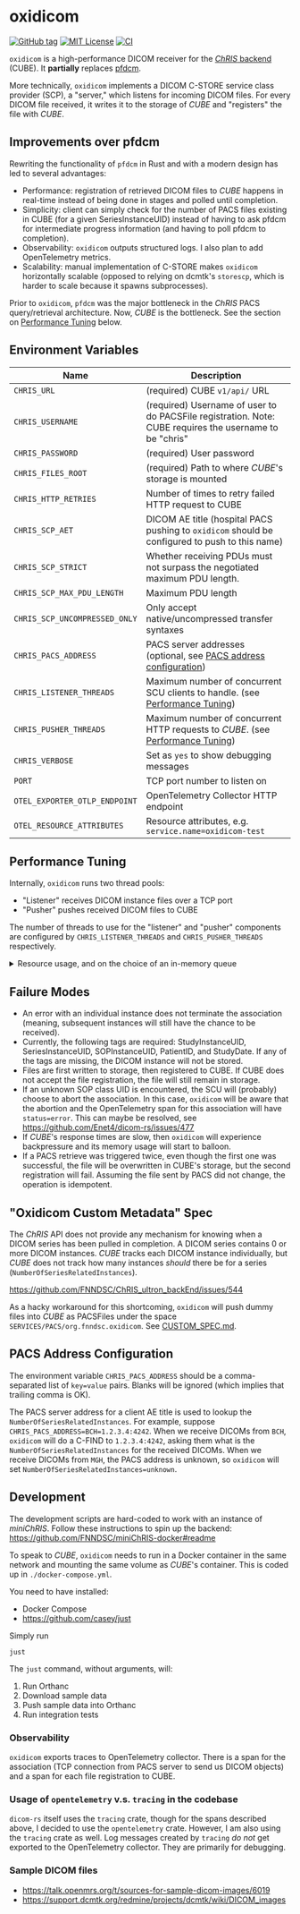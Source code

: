 # oxidicom

[![GitHub tag](https://img.shields.io/github/v/tag/FNNDSC/oxidicom?filter=v*.*.*&label=version)](https://github.com/FNNDSC/oxidicom/pkgs/container/oxidicom)
[![MIT License](https://img.shields.io/github/license/fnndsc/oxidicom)](https://github.com/FNNDSC/oxidicom/blob/master/LICENSE)
[![CI](https://github.com/FNNDSC/oxidicom/actions/workflows/ci.yml/badge.svg)](https://github.com/FNNDSC/oxidicom/actions/workflows/ci.yml)

`oxidicom` is a high-performance DICOM receiver for the
[_ChRIS_ backend](https://github.com/FNNDSC/ChRIS_ultron_backEnd) (CUBE).
It **partially** replaces [pfdcm](https://github.com/FNNDSC/pfdcm).

More technically, `oxidicom` implements a DICOM C-STORE service class provider (SCP),
a "server," which listens for incoming DICOM files. For every DICOM file received,
it writes it to the storage of _CUBE_ and "registers" the file with _CUBE_.

## Improvements over pfdcm

Rewriting the functionality of `pfdcm` in Rust and with a modern design has led to several advantages:

- Performance: registration of retrieved DICOM files to _CUBE_ happens in real-time instead of being
  done in stages and polled until completion.
- Simplicity: client can simply check for the number of PACS files existing in CUBE (for a given
  SeriesInstanceUID) instead of having to ask pfdcm for intermediate progress information (and having
  to poll pfdcm to completion).
- Observability: `oxidicom` outputs structured logs. I also plan to add OpenTelemetry metrics.
- Scalability: manual implementation of C-STORE makes `oxidicom` horizontally scalable (opposed to
  relying on dcmtk's `storescp`, which is harder to scale because it spawns subprocesses).

Prior to `oxidicom`, `pfdcm` was the major bottleneck in the _ChRIS_ PACS query/retrieval architecture.
Now, _CUBE_ is the bottleneck. See the section on [Performance Tuning](#performance-tuning) below.

## Environment Variables

| Name                          | Description                                                                                             |
|-------------------------------|---------------------------------------------------------------------------------------------------------|
| `CHRIS_URL`                   | (required) CUBE `v1/api/` URL                                                                           |
| `CHRIS_USERNAME`              | (required) Username of user to do PACSFile registration. Note: CUBE requires the username to be "chris" |
| `CHRIS_PASSWORD`              | (required) User password                                                                                |
| `CHRIS_FILES_ROOT`            | (required) Path to where _CUBE_'s storage is mounted                                                    |
| `CHRIS_HTTP_RETRIES`          | Number of times to retry failed HTTP request to CUBE                                                    |
| `CHRIS_SCP_AET`               | DICOM AE title (hospital PACS pushing to `oxidicom` should be configured to push to this name)          |
| `CHRIS_SCP_STRICT`            | Whether receiving PDUs must not surpass the negotiated maximum PDU length.                              |
| `CHRIS_SCP_MAX_PDU_LENGTH`    | Maximum PDU length                                                                                      |
| `CHRIS_SCP_UNCOMPRESSED_ONLY` | Only accept native/uncompressed transfer syntaxes                                                       |                                                      
| `CHRIS_PACS_ADDRESS`          | PACS server addresses (optional, see [PACS address configuration](#pacs-address-configuration))         |
| `CHRIS_LISTENER_THREADS`      | Maximum number of concurrent SCU clients to handle. (see [Performance Tuning](#performance-tuning))     |
| `CHRIS_PUSHER_THREADS`        | Maximum number of concurrent HTTP requests to _CUBE_. (see [Performance Tuning](#performance-tuning))   |
| `CHRIS_VERBOSE`               | Set as `yes` to show debugging messages                                                                 |
| `PORT`                        | TCP port number to listen on                                                                            |
| `OTEL_EXPORTER_OTLP_ENDPOINT` | OpenTelemetry Collector HTTP endpoint                                                                   |
| `OTEL_RESOURCE_ATTRIBUTES`    | Resource attributes, e.g. `service.name=oxidicom-test`                                                  |

## Performance Tuning

Internally, `oxidicom` runs two thread pools:

- "Listener" receives DICOM instance files over a TCP port
- "Pusher" pushes received DICOM files to CUBE

The number of threads to use for the "listener" and "pusher" components are configured by
`CHRIS_LISTENER_THREADS` and `CHRIS_PUSHER_THREADS` respectively.

<details>
<summary>
Resource usage, and on the choice of an in-memory queue
</summary>

In an older version of `oxidicom`, "listening" and "pushing" were synchronous.
With 16 threads, the resource usage of `oxidicom` would not exceed 0.5 CPU and
1.5 GiB. Meanwhile, _CUBE_ struggled to keep up with the requests being made by
`oxidicom` even with a CPU limit of 12. https://github.com/FNNDSC/ChRIS_ultron_backEnd/issues/546

Thus, the "listener" and "pusher" activities were decoupled and handled by separate thread pools,
which communicate over an internal [mpsc channel](https://doc.rust-lang.org/std/sync/mpsc/).
It would be more "cloud-native" for the "listener" and "pusher" activities to live in separate
microservices which communicate over RabbitMQ. However, we'll have to scale up _CUBE_ by 20 time
before needing to scale `oxidicom`, so who cares ¯\\\_(ツ)\_/¯

</details>

## Failure Modes

- An error with an individual instance does not terminate the association
  (meaning, subsequent instances will still have the chance to be received).
- Currently, the following tags are required:
  StudyInstanceUID, SeriesInstanceUID, SOPInstanceUID, PatientID, and StudyDate.
  If any of the tags are missing, the DICOM instance will not be stored.
- Files are first written to storage, then registered to CUBE. If CUBE does not
  accept the file registration, the file will still remain in storage.
- If an unknown SOP class UID is encountered, the SCU will (probably) choose to abort
  the association. In this case, `oxidicom` will be aware that the abortion and the
  OpenTelemetry span for this association will have `status=error`. This can maybe
  be resolved, see https://github.com/Enet4/dicom-rs/issues/477
- If _CUBE_'s response times are slow, then `oxidicom` will experience backpressure
  and its memory usage will start to balloon.
- If a PACS retrieve was triggered twice, even though the first one was successful,
  the file will be overwritten in CUBE's storage, but the second registration will fail.
  Assuming the file sent by PACS did not change, the operation is idempotent.

## "Oxidicom Custom Metadata" Spec

The _ChRIS_ API does not provide any mechanism for knowing when a DICOM series has been pulled in completion.
A DICOM series contains 0 or more DICOM instances. _CUBE_ tracks each DICOM instance individually, but _CUBE_
does not track how many instances _should_ there be for a series (`NumberOfSeriesRelatedInstances`).

https://github.com/FNNDSC/ChRIS_ultron_backEnd/issues/544

As a hacky workaround for this shortcoming, `oxidicom` will push dummy files into _CUBE_ as PACSFiles
under the space `SERVICES/PACS/org.fnndsc.oxidicom`. See [CUSTOM_SPEC.md](./CUSTOM_SPEC.md).

## PACS Address Configuration

The environment variable `CHRIS_PACS_ADDRESS` should be a comma-separated list of `key=value` pairs.
Blanks will be ignored (which implies that trailing comma is OK).

The PACS server address for a client AE title is used to lookup the `NumberOfSeriesRelatedInstances`.
For example, suppose `CHRIS_PACS_ADDRESS=BCH=1.2.3.4:4242`. When we receive DICOMs from `BCH`, `oxidicom`
will do a C-FIND to `1.2.3.4:4242`, asking them what is the `NumberOfSeriesRelatedInstances` for the
received DICOMs. When we receive DICOMs from `MGH`, the PACS address is unknown, so `oxidicom` will set
`NumberOfSeriesRelatedInstances=unknown`.

## Development

The development scripts are hard-coded to work with an instance of _miniChRIS_.
Follow these instructions to spin up the backend: 
https://github.com/FNNDSC/miniChRIS-docker#readme

To speak to _CUBE_, `oxidicom` needs to run in a Docker container in the same network and mounting
the same volume as _CUBE_'s container. This is coded up in `./docker-compose.yml`.

You need to have installed:

- Docker Compose
- https://github.com/casey/just

Simply run

```shell
just
```

The `just` command, without arguments, will:

1. Run Orthanc
2. Download sample data
3. Push sample data into Orthanc
4. Run integration tests

### Observability

`oxidicom` exports traces to OpenTelemetry collector. There is a span for the association
(TCP connection from PACS server to send us DICOM objects) and a span for each file registration
to CUBE.

### Usage of `opentelemetry` v.s. `tracing` in the codebase

`dicom-rs` itself uses the `tracing` crate, though for the spans described above,
I decided to use the `opentelemetry` crate. However, I am also using the `tracing`
crate as well. Log messages created by `tracing` _do not_ get exported to the
OpenTelemetry collector. They are primarily for debugging.

### Sample DICOM files

- https://talk.openmrs.org/t/sources-for-sample-dicom-images/6019
- https://support.dcmtk.org/redmine/projects/dcmtk/wiki/DICOM_images
